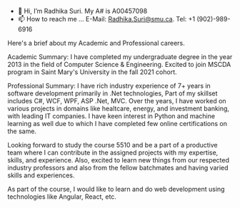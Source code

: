 - 👋 Hi, I’m Radhika Suri. My A# is A00457098
- 📫 How to reach me ... E-Mail: Radhika.Suri@smu.ca. Tel: +1 (902)-989-6916

Here's a brief about my Academic and Professional careers.

Academic Summary: I have completed my undergraduate degree in the year 2013 in the field of Computer Science & Engineering. 
Excited to join MSCDA program in Saint Mary's University in the fall 2021 cohort.

Professional Summary: I have rich industry experience of 7+ years in software development primarily in .Net technologies, Part of my skillset includes C#, WCF, WPF, ASP .Net, MVC.  Over the years, I have worked on various projects in domains like healtcare, energy, and investment banking, with leading IT companies. I have keen interest in Python and machine learning as well due to which I have completed few online certifications on the same.

Looking forward to study the course 5510 and be a part of a productive team where I can contribute in the assigned projects with my expertise, skills, and experience. Also, excited to learn new things from our respected industry professors and also from the fellow batchmates and having varied skills and experiences.

As part of the course, I would like to learn and do web development using technologies like Angular, React, etc.
